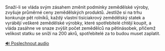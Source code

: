 
Snaží-li se vláda svým zásahem změnit podmínky zemědělské výroby, zvyšuje průměrné ceny zemědělských produktů. Jestliže si na trhu konkuruje pět rolníků, každý vlastní tisíciakrový zemědělský statek a vyrábějí veškeré zemědělské výrobky, které spotřebitelé chtějí koupit, a vláda zasáhne ve snaze zvýšit počet zemědělců na pětinásobek, přičemž velikost statku se sníží na 200 akrů, spotřebitelé za to budou muset zaplatit.

[🔊 Poslechnout audio](/data/7-paragraphs/audio/chapter_159/para_006-Sna-li-se-vlda-svm-zsahem-zmnit-podmnky-zem.mp3)
